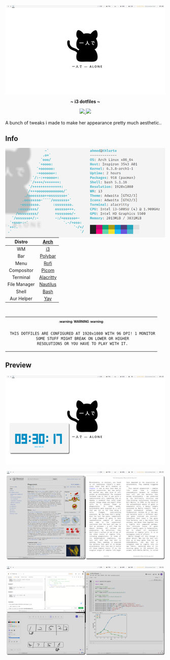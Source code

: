 <img src="assets/demo-01.png" align="center">
<p align="center">
  <b> ~ i3 dotfiles ~ </b>
</p>
<div align="center">
    <p></p>
    <a href="https://github.com/thlurte/dots/stargazers">
        <img src="https://img.shields.io/github/stars/thlurte/dots?color=%23BB9AF7&labelColor=%231A1B26&style=for-the-badge">
    </a>
        <img src="https://img.shields.io/github/forks/thlurte/dots?color=%237AA2F7&labelColor=%231A1B26&style=for-the-badge">
    </a>
</div>
<br/>
A bunch of tweaks i made to make her appearance pretty much aesthetic..
<br/>

## Info
<img src="assets/demo-03.png" align="right" width="550">

|Distro|[Arch](https://archlinux.org/)|
|:---:|:---:|
|WM|[i3](https://github.com/i3/i3)|
|Bar|[Polybar](https://github.com/polybar/polybar)|
|Menu|[Rofi](https://github.com/davatorium/rofi)|
|Compositor|[Picom](https://archlinux.org/packages/community/x86_64/picom/)|
|Terminal|[Alacritty](https://github.com/alacritty/alacritty)|
|File Manager|[Nautilus](https://github.com/GNOME/nautilus)|
|Shell|[Bash](https://archlinux.org/packages/core/x86_64/bash/)|
|Aur Helper|[Yay](https://github.com/Jguer/yay)|

<br>


<table align="center">
   <tr>
      <th align="center">
         <sup><sub>:warning: WARNING :warning:</sub></sup>
      </th>
   </tr>
   <tr>
      <td align="center">



      
      
     THIS DOTFILES ARE CONFIGURED AT 1920x1080 WITH 96 DPI! 1 MONITOR
     SOME STUFF MIGHT BREAK ON LOWER OR HIGHER
     RESOLUTIONS OR YOU HAVE TO PLAY WITH IT.
     
   </tr>
   </table>

## Preview
<img src="assets/demo-02.png" align="center">
<br/>
<br/>
<img src="assets/demo-04.png" align="center">
<br/>
<br/>
<img src="assets/demo-05.png" align="center">
